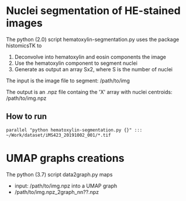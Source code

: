 # Nuclei segmentation of HE-stained images

The python (2.0) script hematoxylin-segmentation.py uses the package histomicsTK to
1. Deconvolve into hematoxylin and eosin components the image
2. Use the hematoxylin component to segment nuclei
3. Generate as output an array Sx2, where S is the number of nuclei

The input is the image file to segment: /path/to/img

The output is an .npz file containg the 'X' array with nuclei centroids: /path/to/img.npz

## How to run
``` parallel "python hematoxylin-segmentation.py {}" ::: ~/Work/dataset/iMS423_20191002_001/*.tif ```

# UMAP graphs creations
The python (3.7) script data2graph.py maps
* input: /path/to/img.npz
into a UMAP graph
* /path/to/img.npz_2graph_nn??.npz